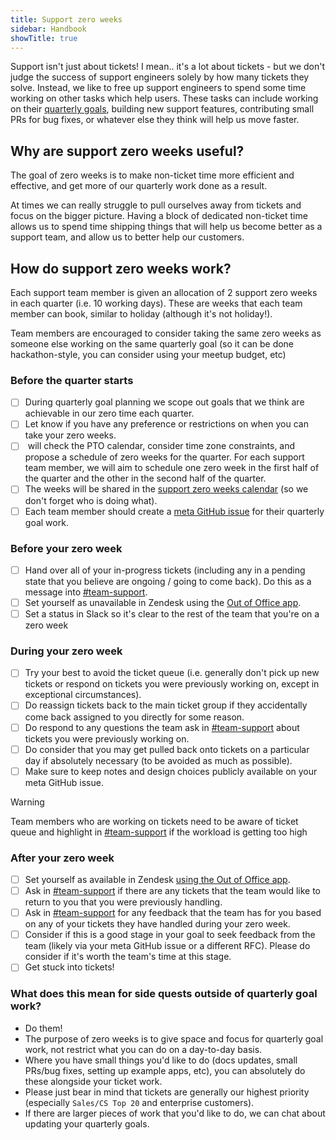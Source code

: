 ```yaml
---
title: Support zero weeks
sidebar: Handbook
showTitle: true
---
```


Support isn't just about tickets! I mean.. it's a lot about tickets - but we don't judge the success of support engineers solely by how many tickets they solve. Instead, we like to free up support engineers to spend some time working on other tasks which help users. These tasks can include working on their [quarterly goals](/teams/support/objectives), building new support features, contributing small PRs for bug fixes, or whatever else they think will help us move faster.


## Why are support zero weeks useful?
The goal of zero weeks is to make non-ticket time more efficient and effective, and get more of our quarterly work done as a result.

At times we can really struggle to pull ourselves away from tickets and focus on the bigger picture. Having a block of dedicated non-ticket time allows us to spend time shipping things that will help us become better as a support team, and allow us to better help our customers.

## How do support zero weeks work?

Each support team member is given an allocation of 2 support zero weeks in each quarter (i.e. 10 working days). These are weeks that each team member can book, similar to holiday (although it's not holiday!).

Team members are encouraged to consider taking the same zero weeks as someone else working on the same quarterly goal (so it can be done hackathon-style, you can consider using your meetup budget, etc)

### Before the quarter starts
- [ ] During quarterly goal planning we scope out goals that we think are achievable in our zero time each quarter.
- [ ] Let <TeamMember name="Abigail Richardson"/> know if you have any preference or restrictions on when you can take your zero weeks.
- [ ] <TeamMember name="Abigail Richardson"/> will check the PTO calendar, consider time zone constraints, and propose a schedule of zero weeks for the quarter. For each support team member, we will aim to schedule one zero week in the first half of the quarter and the other in the second half of the quarter.
- [ ] The weeks will be shared in the [support zero weeks calendar](https://calendar.google.com/calendar/u/0?cid=Y182ZmU5MDIwYTlmODQ5ZWRmZmM4Mzc5MmZiMmU5NTM4Y2M0OGQ1NWVlNDZmMjg1ZTBjNTBlN2JhZWUzOTljYmUwQGdyb3VwLmNhbGVuZGFyLmdvb2dsZS5jb20) (so we don't forget who is doing what).
- [ ] Each team member should create a [meta GitHub issue](https://github.com/PostHog/meta) for their quarterly goal work.

### Before your zero week
- [ ] Hand over all of your in-progress tickets (including any in a pending state that you believe are ongoing / going to come back). Do this as a message into [#team-support](https://posthog.slack.com/archives/C075D3C5HST).
- [ ] Set yourself as unavailable in Zendesk using the [Out of Office app](https://posthoghelp.zendesk.com/agent/apps/out-of-office).
- [ ] Set a status in Slack so it's clear to the rest of the team that you're on a zero week 

### During your zero week
- [ ] Try your best to avoid the ticket queue (i.e. generally don't pick up new tickets or respond on tickets you were previously working on, except in exceptional circumstances).
- [ ] Do reassign tickets back to the main ticket group if they accidentally come back assigned to you directly for some reason.
- [ ] Do respond to any questions the team ask in [#team-support](https://posthog.slack.com/archives/C075D3C5HST) about tickets you were previously working on.
- [ ] Do consider that you may get pulled back onto tickets on a particular day if absolutely necessary (to be avoided as much as possible).
- [ ] Make sure to keep notes and design choices publicly available on your meta GitHub issue.

> [!WARNING]
> Team members who are working on tickets need to be aware of ticket queue and highlight in [#team-support](https://posthog.slack.com/archives/C075D3C5HST) if the workload is getting too high

### After your zero week
- [ ] Set yourself as available in Zendesk [using the Out of Office app](https://posthoghelp.zendesk.com/agent/apps/out-of-office).
- [ ] Ask in [#team-support](https://posthog.slack.com/archives/C075D3C5HST) if there are any tickets that the team would like to return to you that you were previously handling.
- [ ] Ask in [#team-support](https://posthog.slack.com/archives/C075D3C5HST) for any feedback that the team has for you based on any of your tickets they have handled during your zero week.
- [ ] Consider if this is a good stage in your goal to seek feedback from the team (likely via your meta GitHub issue or a different RFC). Please do consider if it's worth the team's time at this stage.
- [ ] Get stuck into tickets!

### What does this mean for side quests outside of quarterly goal work?
  - Do them!
  - The purpose of zero weeks is to give space and focus for quarterly goal work, not restrict what you can do on a day-to-day basis.
  - Where you have small things you'd like to do (docs updates, small PRs/bug fixes, setting up example apps, etc), you can absolutely do these alongside your ticket work.
  - Please just bear in mind that tickets are generally our highest priority (especially `Sales/CS Top 20` and enterprise customers).
  - If there are larger pieces of work that you'd like to do, we can chat about updating your quarterly goals.

